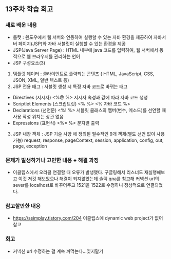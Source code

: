 ## 13주차 학습 회고
### 새로 배운 내용
- 톰캣 : 윈도우에서 웹 서버와 연동하여 실행할 수 있는 자바 환경을 제공하여 자바서버 페이지(JSP)와 자바 서블릿이 실행할 수 있는 환경을 제공
- JSP(Java Server Page) : HTML 내부에 java 코드를 입력하여, 웹 서버에서 동적으로 웹 브라우저를 관리하는 언어
- JSP 구성요소(3)
1. 템플릿 데이터 : 클라이언트로 출력되는 콘텐츠 ( HTML, JavaScript, CSS, JSON, XML, 일반 텍스트 등)
2. JSP 전용 태그 : 서블릿 생성 시 특정 자바 코드로 바뀌는 태그
- Directives (지시자) <%@ %> 지시자 속성과 값에 따라 자바 코드 생성
- Scriptlet Elements (스크립트릿) <% %>
<% 자바 코드 %>
- Declarations (선언문) <%! %>
서블릿 클래스의 멤버(변수, 메소드)를 선언할 때 사용
작성 위치는 상관 없음
- Expressions (표현식) <%= %> 문자열 출력
3. JSP 내장 객체 : JSP 기술 사양 에 정의된 필수적인 9개 객체(별도 선언 없이 사용 가능)
request, response, pageContext, session, application, config, out, page, exception




### 문제가 발생하거나 고민한 내용 + 해결 과정
- 이클립스에서 오라클 연결할 때 오류가 발생했다. 구글링해서 리스너도 재실행해보고 이것 저것 해보았으나 해결이 되지않았는데 슬랙 qna를 참고해 커넥션 url의 sever를 localhost로 바꾸어주고 1521을 1522로 수정하니 정상적으로 연결되었다.

### 참고할만한 내용
- https://ssimplay.tistory.com/204 이클립스에 dynamic web project가 없어 참고


### 회고
- 커넥션 url 수정하는 걸 계속 까먹는다...잊지말기
